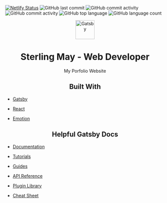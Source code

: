 [![Netlify Status](https://api.netlify.com/api/v1/badges/c5393a7e-4b77-4732-812d-1c925509f273/deploy-status)](https://app.netlify.com/sites/sm-wd/deploys)
![GitHub last commit](https://img.shields.io/github/last-commit/ProgrammerSM/SM-WD)
![GitHub commit activity](https://img.shields.io/github/commit-activity/m/ProgrammerSM/SM-WD)
![GitHub commit activity](https://img.shields.io/github/commit-activity/y/ProgrammerSM/SM-WD)
![GitHub top language](https://img.shields.io/github/languages/top/ProgrammerSM/SM-WD)
![GitHub language count](https://img.shields.io/github/languages/count/ProgrammerSM/SM-WD)

<div align="center">
  <img alt="Gatsby" src="https://www.gatsbyjs.com/Gatsby-Monogram.svg" width="60" />
</div>

<h1 align="center">
  Sterling May - Web Developer
</h1>
<p align="center">My Porfolio Website</p>

<h2 align="center">Built With</h2>

- [Gatsby](https://www.gatsbyjs.com/)

- [React](https://reactjs.org/)

- [Emotion](https://emotion.sh/docs/introduction)

<h2 align="center">Helpful Gatsby Docs</h2>

- [Documentation](https://www.gatsbyjs.com/docs/?utm_source=starter&utm_medium=readme&utm_campaign=minimal-starter)

- [Tutorials](https://www.gatsbyjs.com/tutorial/?utm_source=starter&utm_medium=readme&utm_campaign=minimal-starter)

- [Guides](https://www.gatsbyjs.com/tutorial/?utm_source=starter&utm_medium=readme&utm_campaign=minimal-starter)

- [API Reference](https://www.gatsbyjs.com/docs/api-reference/?utm_source=starter&utm_medium=readme&utm_campaign=minimal-starter)

- [Plugin Library](https://www.gatsbyjs.com/plugins?utm_source=starter&utm_medium=readme&utm_campaign=minimal-starter)

- [Cheat Sheet](https://www.gatsbyjs.com/docs/cheat-sheet/?utm_source=starter&utm_medium=readme&utm_campaign=minimal-starter)
